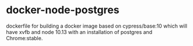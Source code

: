 # docker-node-postgres
dockerfile for building a docker image based on cypress/base:10 which will have xvfb and node 10.13 with an installation of postgres and Chrome:stable.
